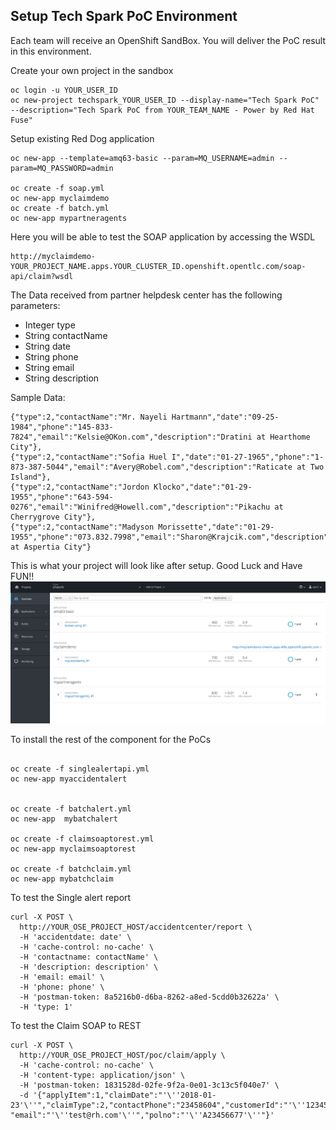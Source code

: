 
## Setup Tech Spark PoC Environment

Each team will receive an OpenShift SandBox. You will deliver the PoC result in this environment.

Create your own project in the sandbox

```
oc login -u YOUR_USER_ID
oc new-project techspark_YOUR_USER_ID --display-name="Tech Spark PoC" --description="Tech Spark PoC from YOUR_TEAM_NAME - Power by Red Hat Fuse"
```

Setup existing Red Dog application

```  
oc new-app --template=amq63-basic --param=MQ_USERNAME=admin --param=MQ_PASSWORD=admin 

oc create -f soap.yml
oc new-app myclaimdemo
oc create -f batch.yml
oc new-app mypartneragents

```


Here you will be able to test the SOAP application by accessing the WSDL

```  
http://myclaimdemo-YOUR_PROJECT_NAME.apps.YOUR_CLUSTER_ID.openshift.opentlc.com/soap-api/claim?wsdl
```

The Data received from partner helpdesk center has the following parameters:

-	Integer type
-	String contactName
-	String date
-	String phone
-	String email
-	String description

Sample Data: 

```
{"type":2,"contactName":"Mr. Nayeli Hartmann","date":"09-25-1984","phone":"145-833-7824","email":"Kelsie@OKon.com","description":"Dratini at Hearthome City"},
{"type":2,"contactName":"Sofia Huel I","date":"01-27-1965","phone":"1-873-387-5044","email":"Avery@Robel.com","description":"Raticate at Two Island"},
{"type":2,"contactName":"Jordon Klocko","date":"01-29-1955","phone":"643-594-0276","email":"Winifred@Howell.com","description":"Pikachu at Cherrygrove City"},
{"type":2,"contactName":"Madyson Morissette","date":"01-29-1955","phone":"073.832.7998","email":"Sharon@Krajcik.com","description":"Omastar at Aspertia City"}
```

This is what your project will look like after setup. Good Luck and Have FUN!!
![PoC Environment](pic/setupenv.png)



To install the rest of the component for the PoCs

```  

oc create -f singlealertapi.yml
oc new-app myaccidentalert


oc create -f batchalert.yml
oc new-app  mybatchalert

oc create -f claimsoaptorest.yml
oc new-app myclaimsoaptorest

oc create -f batchclaim.yml
oc new-app mybatchclaim

```

To test the Single alert report
```
curl -X POST \
  http://YOUR_OSE_PROJECT_HOST/accidentcenter/report \
  -H 'accidentdate: date' \
  -H 'cache-control: no-cache' \
  -H 'contactname: contactName' \
  -H 'description: description' \
  -H 'email: email' \
  -H 'phone: phone' \
  -H 'postman-token: 8a5216b0-d6ba-8262-a8ed-5cdd0b32622a' \
  -H 'type: 1'
```


To test the Claim SOAP to REST

```
curl -X POST \
  http://YOUR_OSE_PROJECT_HOST/poc/claim/apply \
  -H 'cache-control: no-cache' \
  -H 'content-type: application/json' \
  -H 'postman-token: 1831528d-02fe-9f2a-0e01-3c13c5f040e7' \
  -d '{"applyItem":1,"claimDate":"'\''2018-01-23'\''","claimType":2,"contactPhone":"23458604","customerId":"'\''123456'\''","customerName":"'\''Christina'\''", "email":"'\''test@rh.com'\''","polno":"'\''A23456677'\''"}'
```